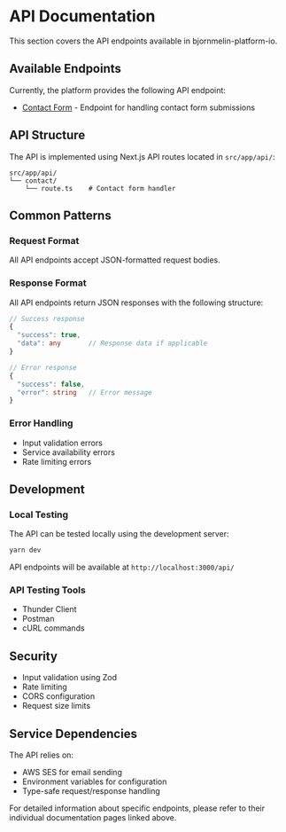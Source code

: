 # API Documentation

This section covers the API endpoints available in bjornmelin-platform-io.

## Available Endpoints

Currently, the platform provides the following API endpoint:

- [Contact Form](./contact.md) - Endpoint for handling contact form submissions

## API Structure

The API is implemented using Next.js API routes located in `src/app/api/`:

```
src/app/api/
└── contact/
    └── route.ts    # Contact form handler
```

## Common Patterns

### Request Format

All API endpoints accept JSON-formatted request bodies.

### Response Format

All API endpoints return JSON responses with the following structure:

```typescript
// Success response
{
  "success": true,
  "data": any       // Response data if applicable
}

// Error response
{
  "success": false,
  "error": string   // Error message
}
```

### Error Handling

- Input validation errors
- Service availability errors
- Rate limiting errors

## Development

### Local Testing

The API can be tested locally using the development server:

```bash
yarn dev
```

API endpoints will be available at `http://localhost:3000/api/`

### API Testing Tools

- Thunder Client
- Postman
- cURL commands

## Security

- Input validation using Zod
- Rate limiting
- CORS configuration
- Request size limits

## Service Dependencies

The API relies on:

- AWS SES for email sending
- Environment variables for configuration
- Type-safe request/response handling

For detailed information about specific endpoints, please refer to their individual documentation pages linked above.
